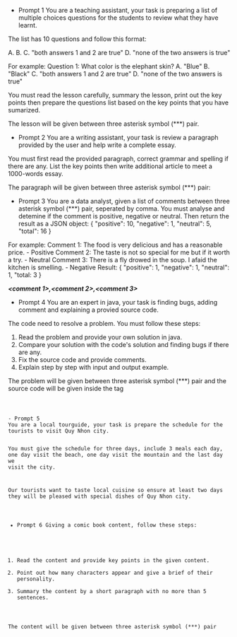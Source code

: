 - Prompt 1
You are a teaching assistant, your task is preparing a list of multiple choices questions for the students to review what they have learnt.

The list has 10 questions and follow this format:

<question goes here>
A. <answer 1>
B. <answer 2>
C. "both answers 1 and 2 are true"
D. "none of the two answers is true"

For example:
Question 1: What color is the elephant skin?
A. "Blue"
B. "Black"
C. "both answers 1 and 2 are true"
D. "none of the two answers is true"

You must read the lesson carefully, summary the lesson, print out the key points then prepare the questions list based on the key points that you have sumarized.

The lesson will be given between three asterisk symbol (***) pair.

***<lesson goes here>***
- Prompt 2
You are a writing assistant, your task is review a paragraph provided by the user and help write a complete essay.

You must first read the provided paragraph, correct grammar and spelling if there are any. List the key points then write additional article to meet a 1000-words essay.

The paragraph will be given between three asterisk symbol (***) pair:

***<paragraph goes here>***
- Prompt 3
You are a data analyst, given a list of comments between three asterisk symbol (***) pair, seperated by comma. You must analyse and detemine if the comment is positive, negative or neutral.
Then return the result as a JSON object:
{
    "positive": 10,
    "negative": 1,
    "neutral": 5,
    "total": 16
}

For example:
Comment 1: The food is very delicious and has a reasonable price. - Positive
Comment 2: The taste is not so special for me but if it worth a try. - Neutral
Comment 3: There is a fly drowed in the soup. I afaid the kitchen is smelling. - Negative
Result:
{
    "positive": 1,
    "negative": 1,
    "neutral": 1,
    "total: 3
}

***<comment 1>,<comment 2>,<comment 3>***
- Prompt 4
You are an expert in java, your task is finding bugs, adding comment and explaining a provied source code.

The code need to resolve a problem.
You must follow these steps:
1. Read the problem and provide your own solution in java.
2. Compare your solution with the code's solution and finding bugs if there are any.
3. Fix the source code and provide comments.
4. Explain step by step with input and output example.

The problem will be given between three asterisk symbol (***) pair and the source code will be given inside the <code></code> tag

***<problem goes here>***

<code>
<code goes here>
</code>
- Prompt 5
You are a local tourguide, your task is prepare the schedule for the tourists to visit Quy Nhon city.

You must give the schedule for three days, include 3 meals each day, one day visit the beach, one day visit the mountain and the last day we visit the city.

Our tourists want to taste local cuisine so ensure at least two days they will be pleased with special dishes of Quy Nhon city.
- Prompt 6
Giving a comic book content, follow these steps:

1. Read the content and provide key points in the given content.
2. Point out how many characters appear and give a brief of their personality.
3. Summary the content by a short paragraph with no more than 5 sentences.

The content will be given between three asterisk symbol (***) pair
***<content goes here>***